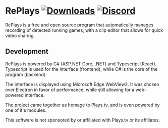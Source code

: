 # RePlays [![Downloads][download-badge]][download-link] [![Discord][discord-badge]][discord-link]

[download-badge]: https://img.shields.io/github/downloads/lulzsun/RePlays/total
[download-link]: https://github.com/lulzsun/RePlays/releases/

[discord-badge]: https://img.shields.io/discord/654698116917886986?label=Discord&logo=discord
[discord-link]: https://discordapp.com/invite/Qj2BmZX

RePlays is a free and open source program that automatically manages recording of detected running games, with a clip editor that allows for quick video sharing.

## Development
RePlays is powered by C# (ASP.NET Core, .NET) and Typescript (React). Typescript is used for the interface (frontend), while C# is the core of the program (backend).

The interface is displayed using Microsoft Edge WebView2. It was chosen over Electron in favor of performance, while still allowing for a web-powered interface.

The project came together as homage to [Plays.tv](https://en.wikipedia.org/wiki/Plays.tv), and is even powered by one of it's modules.

This software is not sponsored by or affiliated with Plays.tv or its affiliates. 
